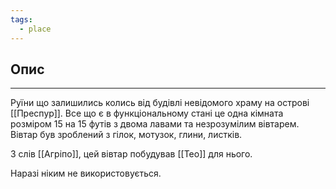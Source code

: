 ```yaml
---
tags:
  - place
---
```

## Опис
---
Руїни що залишились колись від будівлі невідомого храму на острові [[Преспур]]. Все що є в функціональному стані це одна кімната розміром 15 на 15 футів з двома лавами та незрозумілим вівтарем. Вівтар був зроблений з гілок, мотузок, глини, листків.  

З слів [[Агріпо]], цей вівтар побудував [[Тео]] для нього.  

Наразі ніким не використовується.  